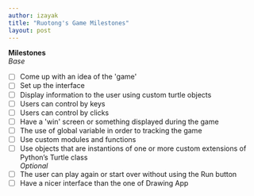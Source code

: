 ```yaml
---
author: izayak
title: "Ruotong's Game Milestones"
layout: post
---
```


**Milestones**  
*Base*  
- [ ] Come up with an idea of the 'game'      
- [ ] Set up the interface  
- [ ] Display information to the user using custom turtle objects  
- [ ] Users can control by keys  
- [ ] Users can control by clicks  
- [ ] Have a 'win' screen or something displayed during the game  
- [ ] The use of global variable in order to tracking the game  
- [ ] Use custom modules and functions  
- [ ] Use objects that are instantions of one or more custom extensions of Python’s Turtle class  
*Optional*  
- [ ] The user can play again or start over without using the Run button  
- [ ] Have a nicer interface than the one of Drawing App  
